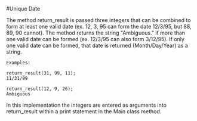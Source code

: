 #Unique Date

The method return_result is passed three integers that can be
combined to form at least one valid date (ex. 12, 3, 95 can form 
the date 12/3/95, but 88, 89, 90 cannot). The method returns the
string "Ambiguous." if more than one valid date can be formed 
(ex. 12/3/95 can also form 3/12/95). If only one valid date can be
formed, that date is returned (Month/Day/Year) as a string.
	
	Examples:

	return_result(31, 99, 11);
	11/31/99

	return_result(12, 9, 26);
	Ambiguous

In this implementation the integers are entered as arguments into 
return_result within a print statement in the Main class method.
